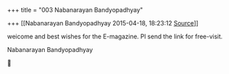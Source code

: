 +++
title = "003 Nabanarayan Bandyopadhyay"

+++
[[Nabanarayan Bandyopadhyay	2015-04-18, 18:23:12 [Source](https://groups.google.com/g/samskrita/c/iaXfrW8ZhgY)]]



weicome and best wishes for the E-magazine. Pl send the link for free-visit.

Nabanarayan Bandyopadhyay



